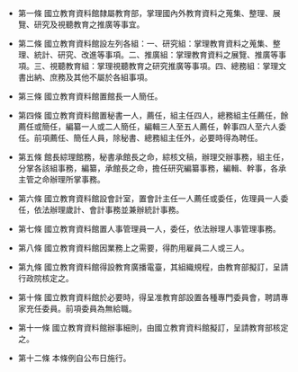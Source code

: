 * 第一條 國立教育資料館隸屬教育部，掌理國內外教育資料之蒐集、整理、展覽、研究及視聽教育之推廣等事宜。

* 第二條 國立教育資料館設左列各組：一、研究組：掌理教育資料之蒐集、整理、統計、研究、改進等事項。二、推廣組：掌理教育資料之展覽、推廣等事項。三、視聽教育組：掌理視聽教育之研究推廣等事項。四、總務組：掌理文書出納、庶務及其他不屬於各組事項。

* 第三條 國立教育資料館置館長一人簡任。

* 第四條 國立教育資料館置秘書一人，薦任，組主任四人，總務組主任薦任，餘薦任或簡任，編纂一人或二人簡任，編輯三人至五人薦任，幹事四人至六人委任。前項薦任、簡任人員，除秘書、總務組主任外，必要時得為聘任。

* 第五條 館長綜理館務，秘書承館長之命，綜核文稿，辦理交辦事務，組主任，分掌各該組事務，編纂，承館長之命，擔任研究編纂事務，編輯、幹事，各承主管之命辦理所掌事務。

* 第六條 國立教育資料館設會計室，置會計主任一人薦任或委任，佐理員一人委任，依法辦理歲計、會計事務並兼辦統計事務。

* 第七條 國立教育資料館置人事管理員一人，委任，依法辦理人事管理事務。

* 第八條 國立教育資料館因業務上之需要，得酌用雇員二人或三人。

* 第九條 國立教育資料館得設教育廣播電臺，其組織規程，由教育部擬訂，呈請行政院核定之。

* 第十條 國立教育資料館於必要時，得呈准教育部設置各種專門委員會，聘請專家充任委員。前項委員為無給職。

* 第十一條 國立教育資料館辦事細則，由國立教育資料館擬訂，呈請教育部核定之。

* 第十二條 本條例自公布日施行。

